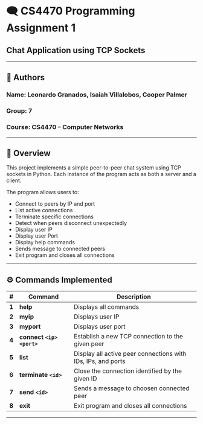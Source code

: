 # 🗨️ CS4470 Programming Assignment 1
## Chat Application using TCP Sockets

---

## 👤 Authors
### **Name:** Leonardo Granados, Isaiah Villalobos, Cooper Palmer
### **Group:** 7
### **Course:** CS4470 – Computer Networks

---

## 📘 Overview
This project implements a simple peer-to-peer chat system using TCP sockets in Python.
Each instance of the program acts as both a server and a client.

The program allows users to:
 - Connect to peers by IP and port
 - List active connections
 - Terminate specific connections
 - Detect when peers disconnect unexpectedly
 - Display user IP
 - Display user Port
 - Display help commands
 - Sends message to connected peers
 - Exit program and closes all connections

 ---

## ⚙️ Commands Implemented
| # | Command | Description |
|----------|----------|--------------|
| **1** | **help** | Displays all commands |
| **2** | **myip** | Displays user IP |
| **3** | **myport** | Displays user port |
| **4** | **connect `<ip>` `<port>`** | Establish a new TCP connection to the given peer |
| **5** | **list** | Display all active peer connections with IDs, IPs, and ports |
| **6** | **terminate `<id>`** | Close the connection identified by the given ID |
| **7** | **send `<id>` <msg>** | Sends a message to choosen connected peer |
| **8** | **exit** | Exit program and closes all connections |

---